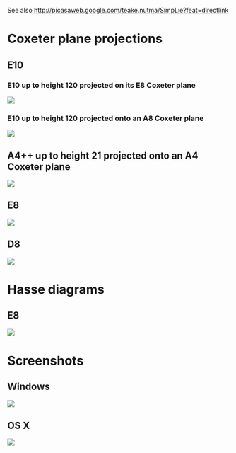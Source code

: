 See also http://picasaweb.google.com/teake.nutma/SimpLie?feat=directlink



# Coxeter plane projections #


## E10 ##

### E10 up to height 120 projected on its E8 Coxeter plane ###
[![](http://lh3.ggpht.com/_E-ytpBQG0R8/Sg8UOVbSkUI/AAAAAAAAAh0/S2KlKdwDsqw/s400/e10_as_e8_coxeter_120.png)](http://picasaweb.google.com/teake.nutma/SimpLie?feat=directlink#5336506319959658818)

### E10 up to height 120 projected onto an A8 Coxeter plane ###

[![](http://lh3.ggpht.com/_E-ytpBQG0R8/SfbnSlbqRXI/AAAAAAAAAbg/p_SXSIyKdYY/s400/E10aA8-coxeter.png)](http://picasaweb.google.com/lh/photo/fa6Kk_Mm7l9dHfcsSsXUAw?feat=embedwebsite)

## A4++ up to height 21 projected onto an A4 Coxeter plane ##

[![](http://lh5.ggpht.com/_E-ytpBQG0R8/SfbMmgcYojI/AAAAAAAAAaw/IwOiPwxmZUI/s400/A4%2B%2BasA4-coxeter.png)](http://picasaweb.google.com/lh/photo/MoCZdaW-4IdADryIdkJyMw?feat=embedwebsite)

## E8 ##

[![](http://lh3.ggpht.com/_E-ytpBQG0R8/SfbHpmdq7uI/AAAAAAAAAaY/kzXfeT8WVWM/s400/E8-coxeter.png)](http://picasaweb.google.com/lh/photo/uSn2cOFqNIy-u3WyJx81hQ?feat=embedwebsite)

## D8 ##
[![](http://lh5.ggpht.com/_E-ytpBQG0R8/Sfbi6cApNLI/AAAAAAAAAbQ/ke6UCJtzqc8/s400/D8-coxeter.png)](http://picasaweb.google.com/lh/photo/7cMsnNXUGxVWphizIppSDw?feat=embedwebsite)



# Hasse diagrams #


## E8 ##

[![](http://lh4.ggpht.com/_E-ytpBQG0R8/SfbIc11-PyI/AAAAAAAAAak/ViNxirXyn0Q/s400/E8-hasse.png)](http://picasaweb.google.com/lh/photo/EtHMg4S6JKqntZTvCHbssA?feat=embedwebsite)

# Screenshots #

## Windows ##

[![](http://lh3.ggpht.com/_E-ytpBQG0R8/Sfa9hIhYnMI/AAAAAAAAAZo/xDu7YD44PKY/s800/SetupScreenWin.png)](http://picasaweb.google.com/lh/photo/xJMcU12BAPDami0Ui5Qo1g?feat=embedwebsite)

## OS X ##

[![](http://lh4.ggpht.com/_E-ytpBQG0R8/Sfa9hFfxv1I/AAAAAAAAAZw/sicKkXSlne0/s800/SetupScreenOSX.png)](http://picasaweb.google.com/lh/photo/gyzb3mcso9Kv2tN6cLZr9Q?feat=embedwebsite)